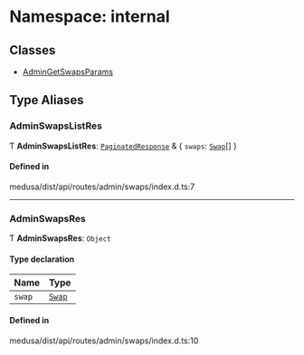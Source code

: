# Namespace: internal

## Classes

- [AdminGetSwapsParams](../classes/internal-29.AdminGetSwapsParams.md)

## Type Aliases

### AdminSwapsListRes

Ƭ **AdminSwapsListRes**: [`PaginatedResponse`](internal-2.md#paginatedresponse) & { `swaps`: [`Swap`](../classes/internal.Swap.md)[]  }

#### Defined in

medusa/dist/api/routes/admin/swaps/index.d.ts:7

___

### AdminSwapsRes

Ƭ **AdminSwapsRes**: `Object`

#### Type declaration

| Name | Type |
| :------ | :------ |
| `swap` | [`Swap`](../classes/internal.Swap.md) |

#### Defined in

medusa/dist/api/routes/admin/swaps/index.d.ts:10
